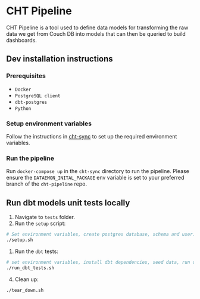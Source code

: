 # CHT Pipeline

CHT Pipeline is a tool used to define data models for transforming the raw data we get from Couch DB into models that can then be queried to build dashboards.

## Dev installation instructions

### Prerequisites
- `Docker`
- `PostgreSQL client`
- `dbt-postgres`
- `Python`

### Setup environment variables
Follow the instructions in [cht-sync](https://github.com/medic/cht-sync) to set up the required environment variables.

### Run the pipeline
Run `docker-compose up` in the `cht-sync` directory to run the pipeline. Please ensure the `DATAEMON_INITAL_PACKAGE` env variable is set to your preferred branch of the `cht-pipeline` repo.

## Run dbt models unit tests locally

1. Navigate to `tests` folder.
1. Run the `setup` script:

```sh
# Set environment variables, create postgres database, schema and user:
./setup.sh
```

1. Run the `dbt` tests:

```sh
# set environment variables, install dbt dependencies, seed data, run dbt, run test
./run_dbt_tests.sh
```

4. Clean up:
```sh
./tear_down.sh
```
